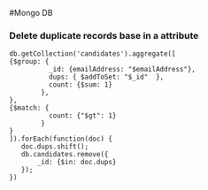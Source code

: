 #Mongo DB

### Delete duplicate records base in a attribute

```
db.getCollection('candidates').aggregate([
{$group: { 
          _id: {emailAddress: "$emailAddress"},
          dups: { $addToSet: "$_id"  },
          count: {$sum: 1} 
        }, 
},
{$match: { 
          count: {"$gt": 1}
        }
}
]).forEach(function(doc) {
   doc.dups.shift();
   db.candidates.remove({
       _id: {$in: doc.dups}
   });
})
```
